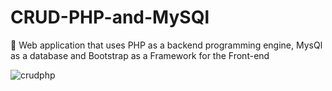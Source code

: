 # CRUD-PHP-and-MySQl
:date: Web application that uses PHP as a backend programming engine, MysQl as a database and Bootstrap as a Framework for the Front-end




 


![crudphp](https://user-images.githubusercontent.com/26189854/58376157-d625e700-7f20-11e9-8879-bd0275227077.gif)



